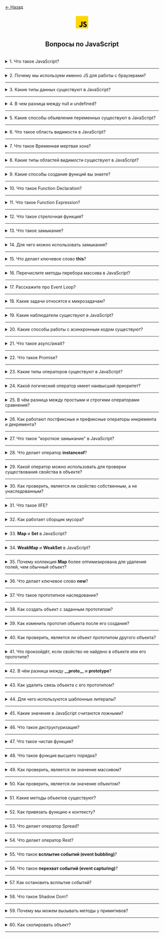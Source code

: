 <a href="./README.md">← Назад</a>

<div align="center">
  <img src="../../assets/icons/icons-for-titles/js.png">
  <h2>Вопросы по JavaScript</h2>
</div>
<br />

<details>
<summary><span>1. Что такое JavaScript?</span></summary>
<br />

JavaScript - это высокоуровневый интерпретируемый язык программирования, используемый для создания динамических и интерактивных элементов на веб-страницах

</details>

---

<details>
<summary><span>2. Почему мы используем именно JS для работы с браузерами?</span></summary>
<br />

- Единственный язык, поддерживаемый всеми браузерами без плагинов
- Динамическое обновление контента без перезагрузки страницы
- Асинхронные возможности с AJAX, Fetch API и Promises
- Гибкость как для простых анимаций, так и для сложных веб-приложений
- Богатая экосистема библиотек и фреймворков
- Прямое управление DOM и стилями

</details>

---

<details>
<summary><span>3. Какие типы данных существуют в JavaScript?</span></summary>
<br />

В JavaScript есть 8 типов данных: 7 примитивных типов и 1 объектный тип.

**Примитивные типы (не объекты):**

1. **Number** – для всех чисел (целых и с плавающей точкой)
2. **String** – последовательности символов
3. **Boolean** – `true` или `false`
4. **Null** – специальное значение, представляющее "ничего" или "пусто"
5. **Undefined** – переменная объявлена, но не присвоена
6. **Symbol** – уникальное и неизменяемое значение, в основном для ключей объектов
7. **BigInt** – для больших целых чисел за пределами `Number.MAX_SAFE_INTEGER`

**Объектный тип:**

8. **Object** – включает массивы, функции, даты, регулярные выражения, карты, множества и пользовательские объекты.

</details>

---

<details>
<summary><span>4. В чем разница между null и undefined?</span></summary>
<br />

И **null**, и **undefined** представляют "ничего" или отсутствие значения, но используются по-разному:

- **undefined** автоматически присваивается JavaScript переменным, которые объявлены, но не инициализированы
- **null** - это тип данных, который программист явно присваивает для обозначения намеренного отсутствия значения

</details>

---

<details>
<summary><span>5. Какие способы объявления переменных существуют в JavaScript?</span></summary>
<br />

`var`:

- Функциональная область видимости
- Может быть переприсвоена
- Может быть переобъявлена
- Имеет всплытие, но значение undefined до инициализации
- Доступна неявная инициализация

`let`:

- Блочная область видимости
- Может быть переприсвоена
- Переобъявление приводит к ошибке
- Нет всплытия, ошибка при обращении до инициализации (временная мертвая зона)
- Доступна неявная инициализация

`const`:

- Блочная область видимости
- Нельзя переприсвоить, но свойства объекта можно изменять
- Переобъявление приводит к ошибке
- Нет всплытия, ошибка при обращении до инициализации (временная мертвая зона)
- Неявная инициализация приводит к ошибке

Необъявленная переменная:

- Глобальная область видимости (если не включен строгий режим)
- Может быть переприсвоена без ограничений (x = 10; x = 20;)
- Нет явного объявления (x = 5; вместо let x = 5;)
- Имеет всплытие, но может привести к ошибкам в строгом режиме
- Неявная инициализация возможна, но непредсказуема (y; создаст ReferenceError в строгом режиме)

</details>

---

<details>
<summary><span>6. Что такое область видимости в JavaScript?</span></summary>
<br />

Область видимости в JavaScript - это видимость и доступность переменных, функций и объектов в коде. Она определяет, где переменная может быть использована во время выполнения программы.

</details>

---

<details>
<summary><span>7. Что такое Временная мертвая зона?</span></summary>
<br />

Это период времени, в течение которого переменная существует в контексте, но не может быть использована до её инициализации. Это относится к переменным, объявленным с помощью `let` и `const`.

```javascript
console.log(a); // ❌ ReferenceError (TDZ)
let a = 5;
```

</details>

---

<details>
<summary><span>8. Какие типы областей видимости существуют в JavaScript?</span></summary>
<br />

- **Глобальная область видимости**: Переменные, объявленные вне любой функции или блока, доступны глобально во всем коде
- **Функциональная/Локальная область**: Переменные, объявленные внутри функции, доступны только внутри этой функции
- **Блочная область**: Переменные, объявленные через let и const, доступны только внутри блока, в котором они объявлены (например, в if или циклах)
- **Лексическая область**: Внутренние функции имеют доступ к переменным во внешней области видимости
- **Модульная область**: Переменные, объявленные в модуле, доступны только внутри этого модуля, если они явно не экспортированы

</details>

---

<details>
<summary><span>9. Какие способы создания функций вы знаете?</span></summary>
<br />

- **Объявление функции (Function Declaration)**

```javascript
function greet() {}
```

- **Функциональное выражение (Function Expression)**

```javascript
const greet = function () {};
```

- **Стрелочная функция (Arrow Function)**

```javascript
const greet = () => {};
```

- **Метод в объекте**

```javascript
const obj = {
	greet() {},
};
```

- **Метод в классе**

```javascript
class Greeter {
	greet() {}
}
```

- **Функция-конструктор (Function Constructor)**

```javascript
const greet = new Function();
```

</details>

---

<details>
<summary><span>10. Что такое Function Declaration?</span></summary>
<br />

Это способ объявления функции в JavaScript с использованием ключевого слова `function`.
Такая функция может быть вызвана до её определения благодаря механизму hoisting.

Основные особенности:

- Доступна в любом месте кода после объявления, даже если вызвана до него
- Её имя обязательно
- Не требует присваивания переменной, в отличие от Function Expression

</details>

---

<details>
<summary><span>11. Что такое Function Expression?</span></summary>
<br />

Это способ объявления функции в JavaScript, где функция создается внутри выражения и может быть присвоена переменной. В отличие от Function Declaration, она не поднимается, поэтому может быть вызвана только после её объявления.

Основные особенности:

- Могут использоваться анонимные функции (без имени)
- Функция не может быть вызвана до её объявления, иначе возникнет ошибка
- Удобно для передачи в колбэки и использования в стрелочных функциях

</details>

---

<details>
<summary><span>12. Что такое стрелочная функция?</span></summary>
<br />

Это компактный синтаксис для определения функций в JavaScript

Ключевые особенности:

- Не имеет собственного `this`, берет значение из внешнего контекста
- Не имеет собственного объекта `arguments`
- Не может использоваться как **конструктор** (нельзя вызвать с `new`)
- Не имеет свойств `super` и `new.target`
- Короткий и лаконичный синтаксис
- Автоматически возвращает результат выражения, если нет фигурных скобок
- Если принимает один параметр, скобки вокруг аргумента можно опустить
</details>

---

<details>
<summary><span>13. Что такое замыкание?</span></summary>
<br />

Замыкание - это механизм, который позволяет функции сохранять ссылку на свое лексическое окружение, даже если оно больше не существует в основном стеке вызовов

</details>

---

<details>
<summary><span>14. Для чего можно использовать замыкания?</span></summary>
<br />

- Сохранение состояния между вызовами функции

```javascript
function debounce(fn, delay) {
	let timerId;
	return (...args) => {
		clearTimeout(timerId);
		timerId = setTimeout(() => fn(...args), delay);
	};
}
```

- Инкапсуляция данных, скрытие переменных внутри замыкания и предотвращение их модификации извне

```javascript
function createCounter(initialValue = 0) {
	let count = initialValue; // приватное состояние

	return {
		increment() {
			count++;
		},
		decrement() {
			count--;
		},
		get() {
			return count;
		},
	};
}
```

- Использование функционального программирования, например, композиции функций

```javascript
const compose =
	(...funcs) =>
	input =>
		funcs.reduceRight((acc, fn) => fn(acc), input);
```

- Создание частично применяемых функций путём фиксации аргументов (каррирование)

```javascript
const add = a => b => a + b;
```

</details>

---

<details>
<summary><span>15. Что делает ключевое слово <b>this</b>?</span></summary>
<br />

Ключевое слово `this` в JavaScript ссылается на контекст выполнения функции, то есть объект, внутри которого была вызвана функция.

**Важно:**

- В обычной функции `this` определяется местом вызова функции (кто её вызвал).
- В стрелочной функции `this` определяется местом объявления функции и не изменяется, даже если функция вызывается в другом контексте.

Примеры использования `this`:

- **Метод объекта -** `this` ссылается на сам объект, в котором вызван метод.
- **Обычная функция (в строгом режиме) -** `this` не определён (`undefined`), так как функция вызвана вне контекста объекта.
- **Стрелочная функция -** `this` берёт значение из внешнего контекста, в котором функция была объявлена, а не вызвана.
- **Обработчик событий -** `this` ссылается на HTML-элемент, в котором произошло событие (например, кнопку).
- **Конструктор (new) -** `this` ссылается на вновь созданный объект.
- **Метод класса -** `this` ссылается на экземпляр класса, на котором был вызван метод.

</details>

---

<details>
<summary><span>16. Перечислите методы перебора массива в JavaScript?</span></summary>
<br />

- `map` – создаёт новый массив, применяя функцию к каждому элементу
- `forEach` – выполняет заданную функцию для каждого элемента массива
- `filter` – создаёт новый массив с элементами, удовлетворяющими заданному условию
- `reduce` – сводит массив к единому значению, применяя функцию к каждому элементу
- `some` – проверяет, соответствует ли хотя бы один элемент указанному условию
- `every` – проверяет, соответствуют ли все элементы указанному условию
- `find` – возвращает первый элемент, который удовлетворяет заданному условию
- `findIndex` – возвращает индекс первого элемента, удовлетворяющего условию
- `sort` – сортирует элементы массива по заданной функции сравнения
- `reverse` – изменяет порядок элементов массива на обратный
- `flatMap` – выполняет итерацию по элементам массива, применяет callback к каждому, создаёт новый массив из результатов и удаляет один уровень вложенности

</details>

---

<details>
<summary><span>17. Расскажите про Event Loop?</span></summary>
<br />

**Event Loop** — это механизм в JavaScript, который обеспечивает корректную последовательность выполнения задач.

Он состоит из трёх ключевых компонентов:

1. **Call Stack** – стек выполнения, в котором выполняется синхронный код (работает по принципу LIFO: последний вошёл — первый вышел).
2. **Callback Queue** – очередь макрозадач (таймеры, события и др.), функционирующая по принципу FIFO.
3. **Web APIs** – интерфейсы браузера или среды, обрабатывающие асинхронные операции (`setTimeout`, события и т. д.).

Один цикл **Event Loop** происходит следующим образом:

1. Выполняется весь синхронный код из **Call Stack**.
2. Обрабатываются все микрозадачи.
3. Выполняется одна макрозадача из **Callback Queue**.

Этот процесс повторяется, пока остаются незавершённые задачи.

**Event Loop** обеспечивает асинхронную природу JavaScript, позволяя выполнять операции с неопределённым временем завершения (например, запросы к серверу) без блокировки главного потока исполнения кода.

</details>

---

<details>
<summary><span>18. Какие задачи относятся к микрозадачам?</span></summary>
<br />

- **Promise** – методы `.then()`, `.catch()`, `.finally()`
- **queueMicrotask()** – явный вызов микрозадачи
- **MutationObserver** – отслеживание изменений в DOM

</details>

---

<details>
<summary><span>19. Какие наблюдатели существуют в JavaScript?</span></summary>
<br />

1. **MutationObserver** – отслеживает изменения в DOM
2. **IntersectionObserver** – отслеживает появление или исчезновение элемента в области видимости
3. **ResizeObserver** – отслеживает изменения размеров элемента
4. **PerformanceObserver** – анализирует события, связанные с производительностью

</details>

---

<details>
<summary><span>20. Какие способы работы с асинхронным кодом существуют?</span></summary>
<br />

1. **Callbacks** – базовый подход, который может привести к "адскому вложению колбэков"
2. **Promises** – более удобный способ управления асинхронными операциями
3. **async/await** – современный синтаксис для удобного управления асинхронным кодом

</details>

---

<details>
<summary><span>21. Что такое async/await?</span></summary>
<br />

Это синтаксис для работы с асинхронным кодом, позволяющий писать его так, как будто он синхронный, упрощая его чтение и обработку ошибок.

- **async** перед функцией означает, что она всегда возвращает Promise
- **await** заставляет JavaScript дождаться выполнения Promise перед продолжением кода

</details>

---

<details>
<summary><span>22. Что такое Promise?</span></summary>
<br />

**Promise** — это синтаксис для работы с асинхронным кодом.  
Название отражает его суть: промис — это объект, который гарантирует возврат результата операции в будущем.
</br></br>

Promise имеет **три состояния**:

1. **pending** – ожидание (начальное состояние)
2. **fulfilled** – успешно выполнен
3. **rejected** – завершён с ошибкой
   </br></br>

Промисы позволяют удобно строить **цепочки**:

- `.then()` – выполняется при успешном завершении (**fulfilled**)
- `.catch()` – обрабатывает ошибки (**rejected**)
- `.finally()` – выполняется независимо от результата
  </br></br>

`.then(resolve, reject)` – принимает два необязательных колбэка.

1. **первый** – функция, вызываемая при успешном выполнении (`resolve`)
2. **второй** – функция, вызываемая в случае ошибки (`reject`)

Но ошибки чаще обрабатываются отдельно через `.catch()`.
</br></br>

**Promise** также имеет статические методы:

- `Promise.all()` – ждёт выполнения всех промисов или отклонения одного
- `Promise.allSettled()` – ждёт завершения всех промисов независимо от результата
- `Promise.race()` – возвращает результат первого завершённого промиса (успех или ошибка)
- `Promise.any()` – возвращает первый **успешный** результат, игнорируя ошибки

</details>

---

<details>
<summary><span>23. Какие типы операторов существуют в JavaScript?</span></summary>
<br />

1. **Арифметические операторы**

   - `+` (сложение)
   - `-` (вычитание)
   - `*` (умножение)
   - `/` (деление)
   - `%` (остаток от деления)
   - `**` (возведение в степень)
   - `++` (инкремент)
   - `--` (декремент)

2. **Операторы присваивания**

   - `=` (простое присваивание)
   - `+=`, `-=`, `*=`, `/=`, `%=` (комбинированные операторы присваивания)
   - `**=` (присваивание степени)

3. **Операторы сравнения**

   - `==` (равенство без проверки типа)
   - `===` (строгое равенство с проверкой типа)
   - `!=` (неравенство)
   - `!==` (строгое неравенство)
   - `>` (больше)
   - `<` (меньше)
   - `>=` (больше или равно)
   - `<=` (меньше или равно)

4. **Логические операторы**

   - `&&` (логическое "и")
   - `||` (логическое "или")
   - `!` (логическое "не")

5. **Побитовые операторы**

   - `&` (побитовое "и")
   - `|` (побитовое "или")
   - `^` (побитовое "исключающее или")
   - `~` (побитовое "не")
   - `<<` (сдвиг влево)
   - `>>` (сдвиг вправо)
   - `>>>` (сдвиг вправо с заполнением нулями)

6. **Оператор типа**

   - `typeof` (возвращает строку, указывающую тип значения)

7. **Оператор объединения с null**

   - `??` (проверяет, равен ли левый операнд `null` или `undefined`. Если да, возвращает правый)

8. **Тернарный оператор**

   - `? :` (условный оператор)

9. **Строковые операторы**

   - `+` (конкатенация строк)
   - `+=` (добавление к строке)

10. **Другие операторы**

- `delete` (удаляет свойство объекта)
- `in` (проверяет существование свойства в объекте)
- `instanceof` (проверяет принадлежность объекта к определённому классу)
- `await` (используется внутри `async` функций для работы с промисами)
- `new` (создаёт экземпляр объекта)

</details>

---

<details>
<summary><span>24. Какой логический оператор имеет наивысший приоритет?</span></summary>
<br />

Оператор `!` (логическое "НЕ") обладает наивысшим приоритетом среди логических операторов в JavaScript.

</details>

---

<details>
<summary><span>25. В чём разница между простыми и строгими операторами сравнения?</span></summary>
<br />

1. `==`

- Сравнивает два значения без учёта их типа
- Автоматически преобразует типы данных при необходимости
- Может приводить к неожиданным результатам из-за неявного приведения типов  
  <br /><br />

2. `===`

- Сравнивает как значение, так и тип без преобразования
- Возвращает `true`, только если оба операнда имеют одинаковый тип и значение
- Предотвращает ошибки, связанные с неявными преобразованиями типов

</details>

---

<details>
<summary><span>26. Как работают постфиксные и префиксные операторы инкремента и декремента?</span></summary>
<br />

- **Префиксный инкремент (`++variable`) и декремент (`--variable`)**  
  Сначала увеличивают/уменьшают значение переменной, затем возвращают обновлённое значение.

- **Постфиксный инкремент (`variable++`) и декремент (`variable--`)**  
  Сначала возвращают старое значение, затем увеличивают/уменьшают переменную.

</details>

---

<details>
<summary><span>27. Что такое "короткое замыкание" в JavaScript?</span></summary>
<br />

Это особенность логических операторов `&&` и `||`, при которой выражение **прекращает выполнение** сразу, как только становится известен его результат.

```js
let x = a || (b && c);
```

Если `a` имеет **true**-значение, выражение **завершается** на `a`, а `b && c` **не вычисляется**.

Этот механизм помогает **оптимизировать код** и **избежать лишних вычислений**, особенно в условиях `if` или сложных логических выражениях.

</details>

---

<details>
<summary><span>28. Что делает оператор <b>instanceof</b>?</span></summary>
<br />

Используется для проверки, принадлежит ли объект определённому конструктору или классу.

```javascript
class Animal {}
let dog = new Animal();

console.log(dog instanceof Animal); // true (dog создан через Animal)
console.log(dog instanceof Object); // true (все объекты наследуются от Object)
console.log(dog instanceof Array); // false (dog — не массив)
```

</details>

---

<details>
<summary><span>29. Какой оператор можно использовать для проверки существования свойства в объекте?</span></summary>
<br />

Оператор `in` проверяет наличие свойства в объекте, включая унаследованные свойства из его прототипа.

```javascript
let obj = { name: 'Alice' };

console.log('name' in obj); // true (свойство существует)
console.log('toString' in obj); // true (унаследовано от Object.prototype)
```

</details>

---

<details>
<summary><span>30. Как проверить, является ли свойство собственным, а не унаследованным?</span></summary>
<br />

Метод `hasOwnProperty()` позволяет проверить, является ли свойство собственным, исключая унаследованные свойства.

```javascript
console.log(obj.hasOwnProperty('name')); // true (собственное свойство)
console.log(obj.hasOwnProperty('toString')); // false (унаследовано)
```

</details>

---

<details>
<summary><span>31. Что такое IIFE?</span></summary>
<br />

**Immediately Invoked Function Expression (IIFE)** — это функция, которая выполняется сразу после объявления. Она часто используется для создания локальной области видимости и предотвращения конфликтов имён.

Примеры **IIFE**:

```javascript
// Стандартный синтаксис
(function () {
	console.log('IIFE выполнена!');
})();

// Стрелочная функция
(() => {
	console.log('Стрелочная IIFE');
})();

// Передача параметра
(name => {
	console.log(`Привет, ${name}!`);
})('Алекс');
```

</details>

---

<details>
<summary><span>32. Как работает сборщик мусора?</span></summary>
<br />

Сборщик мусора работает на основе концепции **доступности объектов**.  
Объект считается доступным, если до него можно добраться по цепочке ссылок, начиная с так называемых **корневых объектов** — например, глобальных (`window`, `globalThis`), локальных переменных текущих функций, параметров, переменных в замыканиях и др.

Если объект доступен, он остаётся в памяти. Если нет, он становится недоступным и может быть удалён.

Наиболее распространённый алгоритм в JavaScript называется **"Mark-and-Sweep"**:

- **Маркировка (Mark):** Сборщик мусора проходит по всем доступным объектам от корневых и отмечает их.
- **Удаление (Sweep):** Все неотмеченные объекты считаются недоступными и удаляются.

</details>

---

<details>
<summary><span>33. <b>Map</b> и <b>Set</b> в JavaScript?</span></summary>
<br />

### **Map** – коллекция пар ключ-значение

- Ключи могут быть **любого типа** (в отличие от обычных объектов, где ключи — только строки или символы).
- **Сохраняет порядок вставки**.
- **Более оптимизирован для удаления свойств** по сравнению с обычными объектами.
  <br /><br />

**Основные методы:**
| Метод | Описание |
|--------|------------|
| `map.set(key, value)` | Устанавливает значение по ключу |
| `map.get(key)` | Получает значение по ключу |
| `map.has(key)` | Проверяет наличие ключа |
| `map.delete(key)` | Удаляет запись по ключу |
| `map.clear()` | Очищает всю коллекцию |
| `map.size` | Возвращает количество элементов |
<br />

### **Set** – коллекция уникальных значений

- **Значения не повторяются**.
- **Сохраняет порядок вставки**.
- **Позволяет быстро проверять наличие элемента**.
  <br /><br />

**Основные методы:**
| Метод | Описание |
|--------|------------|
| `set.add(value)` | Добавляет значение |
| `set.has(value)` | Проверяет наличие значения |
| `set.delete(value)` | Удаляет значение |
| `set.clear()` | Очищает коллекцию |
| `set.size` | Возвращает количество уникальных значений |

</details>

---

<details>
<summary><span>34. <b>WeakMap</b> и <b>WeakSet</b> в JavaScript?</span></summary>
<br />

**WeakMap** и **WeakSet** — это ослабленные версии `Map` и `Set`, предназначенные для работы с временными данными. Они отличаются управлением памятью и поведением при сборке мусора.

### **WeakMap** – коллекция пар ключ-значение с особыми свойствами:

- **Ключами могут быть только объекты** (строки, числа и другие примитивы не допускаются).
- **Не мешает сборке мусора** — если объект больше не используется, он автоматически удаляется.
- **Нет методов `.size`, `.keys()`, `.values()`, `.entries()`** — итерация по данным невозможна.
  <br /><br />

✅ **Основные методы:**
| Метод | Описание |
|--------|------------|
| `weakMap.set(obj, value)` | Добавляет пару ключ-значение (`объект → значение`) |
| `weakMap.get(obj)` | Получает значение по объекту |
| `weakMap.has(obj)` | Проверяет наличие объекта в коллекции |
| `weakMap.delete(obj)` | Удаляет объект из коллекции |
<br />

🔹 **Применение** – хранение данных, которые должны автоматически удаляться, например, кэширование или привязка метаданных к объектам.

```js
const weakMap = new WeakMap();
let user = { name: 'Антон' };

weakMap.set(user, 'данные');
console.log(weakMap.get(user)); // 'данные'

user = null; // Теперь объект может быть удалён сборщиком мусора.
```

<br />

### **WeakSet** – коллекция **уникальных объектов**:

- **Может содержать только объекты** (примитивные значения не допускаются).
- **Объекты автоматически удаляются**, если больше не используются.
- **Нет метода `.size` или возможности итерации**.
  <br /><br />

✅ **Основные методы:**
| Метод | Описание |
|--------|------------|
| `weakSet.add(obj)` | Добавляет объект |
| `weakSet.has(obj)` | Проверяет наличие объекта |
| `weakSet.delete(obj)` | Удаляет объект |
<br />

🔹 **Применение** – отслеживание объектов без риска утечек памяти, например, временные метки для операций.

```js
const weakSet = new WeakSet();
let session = { id: 123 };

weakSet.add(session);
console.log(weakSet.has(session)); // true

session = null; // Теперь объект может быть удалён сборщиком мусора.
```

WeakMap и WeakSet полезны, когда объекты должны **исчезать из коллекции** при потере ссылок, помогая предотвратить **утечки памяти**.

</details>

---

<details>
<summary><span>35. Почему коллекция <b>Map</b> более оптимизирована для удаления полей, чем обычный объект?</span></summary>
<br />

Обычные объекты изначально оптимизированы для **статической структуры**, когда набор ключей не меняется. Это позволяет движку V8 (в Chrome и Node.js) и другим движкам использовать **скрытые классы** и **inline-кэширование** для ускорения доступа к свойствам.
<br /><br />

Когда используется `delete obj.key`, происходит **разрушение оптимизации**, связанной с этими скрытыми классами:

- Скрытый класс изменяется.
- Доступ к свойствам становится медленнее.
- Объект перестаёт быть "простым", что снижает производительность.
  <br /><br />

С `Map` ситуация другая:

- `Map` **создан** для частых изменений и операций с ключами, включая удаление.
- Удаление ключей в `Map` **не вызывает деоптимизации** в движке JavaScript.
- `Map` **не имеет цепочки прототипов**, поэтому нет конфликтов с унаследованными свойствами.
- В `Map` **удаление работает надёжно и эффективно**, даже при больших объёмах данных.

</details>

---

<details>
<summary><span>36. Что делает ключевое слово <b>new</b>?</span></summary>
<br />

Ключевое слово `new` в основном используется для создания экземпляра объекта на основе функции-конструктора или класса.

Вот основные случаи использования `new` в JavaScript:

1. **Создание объектов с помощью конструктора** – Позволяет создавать экземпляры объектов:

   ```javascript
   function Person(name) {
   	this.name = name;
   }
   const user = new Person('Антон');
   ```

2. **Создание встроенных типов объектов** – Генерирует объекты-обёртки:

   ```javascript
   const num = new Number(42); // объект, а не примитивное число
   const str = new String('Привет'); // объект-обёртка для строки
   const bool = new Boolean(true); // объект-обёртка для логического значения
   ```

3. **Создание экземпляров классов** – Используется для создания объектов через `class`:

   ```javascript
   class Car {
   	constructor(model) {
   		this.model = model;
   	}
   }
   const myCar = new Car('Tesla');
   ```

4. **Работа с `Map`, `Set` и `WeakMap`** – Создание коллекций:

   ```javascript
   const map = new Map();
   const set = new Set();
   const weakMap = new WeakMap();
   ```

5. **Создание объектов `Date`** – Позволяет работать с датами:

   ```javascript
   const now = new Date();
   ```

6. **Использование `RegExp` для регулярных выражений** – Создание динамических паттернов:

   ```javascript
   const regex = new RegExp('\\d+');
   console.log(regex.test('123')); // true
   ```

7. **Работа с `Promise`** – Создание нового промиса:

   ```javascript
   const myPromise = new Promise(resolve => resolve('Готово!'));
   myPromise.then(console.log); // "Готово!"
   ```

8. **Создание объектов `Error`** – Используется для обработки ошибок:
   ```javascript
   const err = new Error('Что-то пошло не так!');
   console.error(err.message);
   ```

</details>

---

<details>
<summary><span>37. Что такое прототипное наследование?</span></summary>
<br />

Это механизм в JavaScript, позволяющий объектам наследовать свойства и методы от других объектов.

Каждый объект в JavaScript имеет скрытое свойство `[[Prototype]]`, которое указывает на другой объект (его прототип). Если запрашивается свойство, которого нет в текущем объекте, JavaScript ищет его в прототипе.

</details>

---

<details>
<summary><span>38. Как создать объект с заданным прототипом?</span></summary>
<br />

В JavaScript объект можно создать с определённым прототипом несколькими способами:

### 1. `Object.create(prototype)`

Это наиболее удобный способ создания объекта с заданным прототипом:

```javascript
const person = {
	greet() {
		console.log('Привет!');
	},
};

const user = Object.create(person);
user.name = 'Антон';

console.log(user.name); // "Антон"
user.greet(); // "Привет!" (унаследовано от person)
```

### 2. Использование `__proto__`

Можно явно задать прототип с помощью `__proto__`, но этот метод плохо оптимизирован, устарел и **не рекомендуется**:

```javascript
const person = {
	greet() {
		console.log('Привет!');
	},
};

const user = { name: 'Антон' };
user.__proto__ = person;

user.greet(); // "Привет!"
```

### 3. `Object.setPrototypeOf(obj, prototype)`

Безопасный способ изменить прототип объекта после его создания:

```javascript
const person = {
	greet() {
		console.log('Привет!');
	},
};

const user = { name: 'Антон' };
Object.setPrototypeOf(user, person);

user.greet(); // "Привет!"
```

### 4. Использование функции-конструктора и `prototype`

Этот метод часто используется для создания нескольких экземпляров:

```javascript
function Person(name) {
	this.name = name;
}

Person.prototype.greet = function () {
	console.log(`Привет, меня зовут ${this.name}`);
};

const user = new Person('Антон');
user.greet(); // "Привет, меня зовут Антон"
```

</details>

---

<details>
<summary><span>39. Как изменить прототип объекта после его создания?</span></summary>
<br />

Это можно сделать следующими способами:

- `Object.setPrototypeOf()`
- `__proto__` (не рекомендуется)

</details>

---

<details>
<summary><span>40. Как проверить, является ли объект прототипом другого объекта?</span></summary>
<br />

- **`Object.prototype.isPrototypeOf(obj)`**

  ```javascript
  const person = {};
  const user = Object.create(person);

  console.log(person.isPrototypeOf(user)); // true
  ```

- **`Object.getPrototypeOf()`** – этот метод возвращает прототип объекта, который можно сравнить напрямую

  ```javascript
  const person = {};
  const user = Object.create(person);

  console.log(Object.getPrototypeOf(user) === person); // true
  ```

- **`__proto__` (не рекомендуется)**

  ```javascript
  const person = {};
  const user = {};
  user.__proto__ = person;

  console.log(user.__proto__ === person); // true
  ```

</details>

---

<details>
<summary><span>41. Что произойдёт, если свойство не найдено в объекте или его прототипе?</span></summary>
<br />

Если свойство не найдено в объекте или его прототипе, JavaScript вернёт `undefined`.

</details>

---

<details>
<summary><span>42. В чём разница между <b>__proto__</b> и <b>prototype</b>?</span></summary>
<br />

### **`__proto__` (устарело, но используется)**

Свойство экземпляра объекта, которое указывает на его прототип. Позволяет получить или изменить прототип, но **не рекомендуется** из-за проблем с производительностью.

#### **Пример:**

```javascript
const person = {
	greet() {
		console.log('Привет!');
	},
};
const user = { name: 'Антон' };
user.__proto__ = person; // Изменение прототипа

console.log(user.greet()); // "Привет!" (унаследовано)
```

---

### **`prototype` (используется в конструкторах и классах)**

Свойство конструктора или класса, определяющее прототип для всех создаваемых объектов через `new`. Позволяет добавлять методы, которые будут общими для всех экземпляров.

#### **Пример:**

```javascript
function Person(name) {
	this.name = name;
}

Person.prototype.sayHello = function () {
	console.log(`Привет, меня зовут ${this.name}`);
};

const user = new Person('Антон');
user.sayHello(); // "Привет, меня зовут Антон"
```

</details>

---

<details>
<summary><span>43. Как удалить связь объекта с его прототипом?</span></summary>
<br />

- `Object.setPrototypeOf(obj, null)` – удаляет прототип у существующего объекта.
- `Object.create(null)` – создаёт объект без прототипа.

</details>

---

<details>
<summary><span>44. Для чего используются шаблонные литералы?</span></summary>
<br />

Это удобный способ создания строк, позволяющий встроить переменные и выражения прямо в текст.

</details>

---

<details>
<summary><span>45. Какие значения в JavaScript считаются ложными?</span></summary>
<br />

- `false` — логическое `false`.
- `0`, `-0`, `0n` — все варианты нуля, включая `BigInt 0n`.
- `""`, `''`, ```` — пустые строки.
- `null` — отсутствие значения.
- `undefined` — неопределённое значение.
- `NaN` — "Не число", результат некорректных математических операций.

</details>

---

<details>
<summary><span>46. Что такое деструктуризация?</span></summary>
<br />

**Деструктуризация** — это удобный способ извлечения значений из объектов и массивов и их присваивания переменным в JavaScript.

### **Примеры:**

- **Объекты:**
  ```js
  const user = { name: 'Антон', age: 33 };
  const { name, age } = user;
  console.log(name, age); // "Антон", 33
  ```
- **Массивы:**
  ```js
  const numbers = [10, 20, 30];
  const [first, second] = numbers;
  console.log(first, second); // 10, 20
  ```

</details>

---

<details>
<summary><span>47. Что такое чистая функция?</span></summary>
<br />

**Чистая функция** — это функция, которая всегда возвращает один и тот же результат при одинаковых входных данных и не изменяет внешнее состояние.

</details>

---

<details>
<summary><span>48. Что такое функция высшего порядка?</span></summary>
<br />

Функция высшего порядка — это функция, которая принимает другую функцию в качестве аргумента или возвращает функцию как результат.

</details>

---

<details>
<summary><span>49. Как проверить, является ли значение массивом?</span></summary>
<br />

1. `Array.isArray()`

   ```js
   console.log(Array.isArray([1, 2, 3])); // true
   console.log(Array.isArray({ a: 1, b: 2 })); // false
   ```

2. `Object.prototype.toString.call(value)`
   ```js
   console.log(Object.prototype.toString.call([1, 2, 3])); // "[object Array]"
   ```

</details>

---

<details>
<summary><span>50. Как проверить, является ли значение объектом?</span></summary>
<br />

`Object.prototype.toString.call(value)`

```js
console.log(Object.prototype.toString.call({ a: 1 })); // "[object Object]"
```

</details>

---

<details>
<summary><span>51. Какие методы объектов существуют?</span></summary>
<br />

### **Работа с ключами и значениями**

- `Object.keys(obj)` — возвращает массив ключей объекта.
- `Object.values(obj)` — возвращает массив значений.
- `Object.entries(obj)` — возвращает массив пар `[ключ, значение]`.

### **Работа со свойствами**

- `Object.assign(target, source)` — копирует свойства из одного объекта в другой.
- `Object.defineProperty(obj, key, descriptor)` — определяет новое свойство с настройками (`writable`, `configurable`, `enumerable`).
- `Object.defineProperties(obj, descriptors)` — аналог `defineProperty`, но для нескольких свойств.

### **Проверки и прототипы**

- `Object.hasOwn(obj, key)` — проверяет, есть ли ключ в объекте **(без учёта прототипа)**.
- `Object.prototype.hasOwnProperty(key)` — проверяет наличие конкретного свойства в объекте.
- `Object.getPrototypeOf(obj)` — возвращает прототип объекта.
- `Object.setPrototypeOf(obj, prototype)` — изменяет прототип объекта.

### **Создание и заморозка объектов**

- `Object.create(proto)` — создаёт новый объект с указанным прототипом.
- `Object.freeze(obj)` — делает объект **неизменяемым** (нельзя добавлять или удалять свойства).
- `Object.seal(obj)` — запрещает удаление свойств, но позволяет их изменять.

</details>

---

<details>
<summary><span>52. Как привязать функцию к контексту?</span></summary>
<br />

- **call** – вызывает функцию с указанным контекстом и передаёт аргументы по отдельности.
- **apply** – аналогично `call`, но аргументы передаются массивом.
- **bind** – создаёт новую функцию с привязанным контекстом, но не вызывает её сразу.
- **стрелочные функции** – автоматически привязывают `this` к окружающему контексту, где они объявлены.

</details>

---

<details>
<summary><span>53. Что делает оператор Spread?</span></summary>
<br />

Оператор Spread используется для копирования или объединения массивов и объектов.

Примеры:

✅ **Объединение массивов**:

```javascript
const arr1 = [1, 2, 3];
const arr2 = [4, 5, 6];

const combined = [...arr1, ...arr2];
console.log(combined); // [1, 2, 3, 4, 5, 6]
```

✅ **Копирование объекта**:

```javascript
const person = { name: 'Алиса', age: 25 };
const copiedPerson = { ...person };

console.log(copiedPerson); // { name: 'Алиса', age: 25 }
```

</details>

---

<details>
<summary><span>54. Что делает оператор Rest?</span></summary>
<br />

Оператор Rest используется для сбора переданных в функцию аргументов в массив, чтобы их можно было удобно обработать.

Эта техника полезна, когда **количество параметров заранее неизвестно**, но их всё же нужно обработать.

### ✅ Пример:

```javascript
function logArguments(first, second, ...rest) {
	console.log(`Первый: ${first}`);
	console.log(`Второй: ${second}`);
	console.log(`Остальные:`, rest);
}

logArguments(1, 2, 3, 4, 5);
// Первый: 1
// Второй: 2
// Остальные: [3, 4, 5]
```

</details>

---

<details>
<summary><span>55. Что такое <b>всплытие событий (event bubbling)</b>?</span></summary>
<br />

**Всплытие событий** — это процесс, при котором событие, произошедшее на вложенном элементе, сначала обрабатывается на этом элементе, а затем поднимается вверх по иерархии DOM, вызывая обработчики событий на родительских элементах.

Это происходит потому, что вложенные элементы являются частью их родительских контейнеров, и взаимодействие с ними затрагивает всю цепочку вложенности вплоть до корневого элемента.

</details>

---

<details>
<summary><span>56. Что такое <b>перехват событий (event capturing)</b>?</span></summary>
<br />

**Перехват событий** — это этап обработки событий, противоположный всплытию. На этом этапе событие начинает распространяться сверху вниз — от корневого элемента DOM-дерева к целевому элементу.

По умолчанию перехват событий отключён. Чтобы его включить, нужно передать `true` как третий аргумент в `addEventListener` или использовать объект `{ capture: true }`.

```javascript
element.addEventListener('click', handler, true);

element.addEventListener('click', handler, { capture: true });
```

</details>

---

<details>
<summary><span>57. Как остановить всплытие событий?</span></summary>
<br />

Чтобы остановить всплытие события, вызовите метод `event.stopPropagation()` внутри обработчика события дочернего элемента в `addEventListener`.

</details>

---

<details>
<summary><span>58. Что такое Shadow Dom?</span></summary>
<br />

Shadow DOM - это технология веб-компонентов, которая позволяет создавать изолированное DOM-дерево, присоединенное к элементу, но отдельное от основного DOM документа. Это обеспечивает инкапсуляцию стилей и разметки компонента.

</details>

---

<details>
<summary><span>59. Почему мы можем вызывать методы у примитивов?</span></summary>
<br />

Когда мы пытаемся вызвать метод у примитива, JavaScript автоматически оборачивает его во временный объект-обертку (wrapper object).

Этот процесс называется "автоупаковкой" (autoboxing). После вызова метода временный объект удаляется.

</details>

---

<details>
<summary><span>60. Как скопировать объект?</span></summary>
<br />

### **Методы поверхностного копирования**:

- `Object.assign()`
- `spread` operator (`...`)
- `Array.prototype.slice()` (для массивов)
- `Array.prototype.concat()` (для массивов)
- `Object.create()`

### **Методы глубокого копирования**:

- `structuredClone()`
- `JSON.parse(JSON.stringify(obj))`
- Рекурсивный обход
- `lodash.cloneDeep()`
- `cloneDeep` из `underscore.js`

</details>

---

<!--
<details>
<summary><span></span></summary>
<br />

</details>

--- -->
